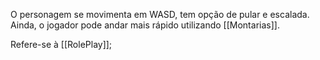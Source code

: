 O personagem se movimenta em WASD, tem opção de pular e escalada. Ainda,  o jogador pode andar mais rápido utilizando [[Montarias]].

Refere-se à [[RolePlay]];